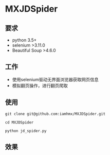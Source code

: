 # MXJDSpider
## 要求
* python 3.5+
* selenium >3.11.0
* Beautiful Soup >4.6.0

## 工作
* 使用selenium驱动无界面浏览器获取网页信息
* 模拟翻页操作，进行翻页爬取

## 使用
```
git clone git@github.com:iamhmx/MXJDSpider.git
```
```
cd MXJDSpider
```
```
python jd_spider.py
```
## 效果